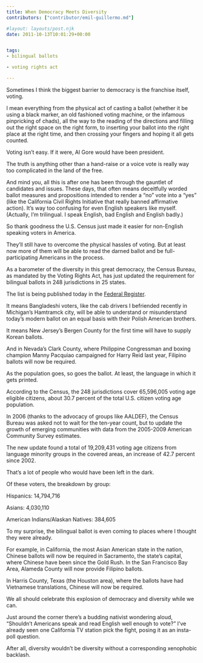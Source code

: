 ```yaml
---
title: When Democracy Meets Diversity
contributors: ["contributor/emil-guillermo.md"]

#layout: layouts/post.njk
date: 2011-10-13T10:01:29+00:00


tags:
- bilingual ballots

- voting rights act

---
```


Sometimes I think the biggest barrier to democracy is the franchise itself, voting.

I mean everything from the physical act of casting a ballot (whether it be using a black marker, an old fashioned voting machine, or the infamous pinpricking of chads), all the way to the reading of the directions and filling out the right space on the right form, to inserting your ballot into the right place at the right time, and then crossing your fingers and hoping it all gets counted.

Voting isn’t easy. If it were, Al Gore would have been president.

The truth is anything other than a hand-raise or a voice vote is really way too complicated in the land of the free.  

And mind you, all this is after one has been through the gauntlet of candidates and issues. These days, that often means deceitfully worded ballot measures and propositions intended to render a “no” vote into a “yes” (like the California Civil Rights Initiative that really banned affirmative action). It’s way too confusing for even English speakers like myself. (Actually, I’m trilingual. I speak English, bad English and English badly.)

So thank goodness the U.S. Census just made it easier for non-English speaking voters in America.

They’ll still have to overcome the physical hassles of voting. But at least now more of them will be able to read the darned ballot and be full-participating Americans in the process.

As a barometer of the diversity in this great democracy, the Census Bureau, as mandated by the Voting Rights Act, has just updated the requirement for bilingual ballots in 248 jurisdictions in 25 states.

The list is being published today in the [Federal Register][1]. 

It means Bangladeshi voters, like the cab drivers I befriended recently in Michigan’s Hamtramck city, will be able to understand or misunderstand today’s modern ballot on an equal basis with their Polish American brothers.

It means New Jersey’s Bergen County for the first time will have to supply Korean ballots.

And in Nevada’s Clark County, where Philippine Congressman and boxing champion Manny Pacquiao campaigned for Harry Reid last year, Filipino ballots will now be required.

As the population goes, so goes the ballot. At least, the language in which it gets printed.

According to the Census, the 248 jurisdictions cover 65,596,005 voting age eligible citizens, about 30.7 percent of the total U.S. citizen voting age population.

In 2006 (thanks to the advocacy of groups like AALDEF), the Census Bureau was asked not to wait for the ten-year count, but to update the growth of emerging communities with data from the 2005-2009 American Community Survey estimates.

The new update found a total of 19,209,431 voting age citizens from language minority groups in the covered areas, an increase of 42.7 percent since 2002.

That’s a lot of people who would have been left in the dark.

Of these voters, the breakdown by group:

Hispanics: 14,794,716

Asians: 4,030,110

American Indians/Alaskan Natives: 384,605

To my surprise, the bilingual ballot is even coming to places where I thought they were already.

For example, in California, the most Asian American state in the nation, Chinese ballots will now be required in Sacramento, the state’s capital, where Chinese have been since the Gold Rush. In the San Francisco Bay Area, Alameda County will now provide Filipino ballots. 

In Harris County, Texas (the Houston area), where the ballots have had Vietnamese translations, Chinese will now be required.    

We all should celebrate this explosion of democracy and diversity while we can.

Just around the corner there’s a budding nativist wondering aloud, “Shouldn’t Americans speak and read English well enough to vote?” I’ve already seen one California TV station pick the fight, posing it as an insta-poll question.

After all, diversity wouldn’t be diversity without a corresponding xenophobic backlash.

[1]: https://www.census.gov/rdo/pdf/2011_26293.pdf
